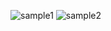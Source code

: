 ![sample1](https://github.com/SajjadMazhar/NotesApp_frontend_material-ui/tree/main/sampleImages/sample1.png?raw=true)
![sample2](https://github.com/SajjadMazhar/NotesApp_frontend_material-ui/tree/main/sampleImages/sample2.png?raw=true)
